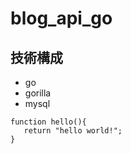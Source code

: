 # blog_api_go

## 技術構成
* go
* gorilla
* mysql


```
function hello(){
   return "hello world!";
}
```
